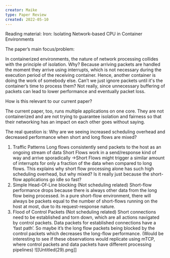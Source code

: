 ```yaml
---
creator: Maike
type: Paper Review
created: 2022-05-10
---
```

Reading material: Iron: Isolating Network-based CPU in Container Environments

The paper’s main focus/problem:

In containerized environments, the nature of network processing collides with the principle of isolation. Why? Because arriving packets are handled the moment they arrive using interrupts, which is not necessary during the execution period of the receiving container. Hence, another container is doing the work of somebody else. Can’t we just ignore packets until it's the container’s time to process them? Not really, since unnecessary buffering of packets can lead to lower performance and eventually packet loss.

How is this relevant to our current paper?

The current paper, too, runs multiple applications on one core. They are not containerized and are not trying to guarantee isolation and fairness so that their networking has an impact on each other goes without saying.

The real question is: Why are we seeing increased scheduling overhead and decreased performance when short and long flows are mixed?

1. Traffic Patterns Long flows consistently send packets to the host as an ongoing stream of data Short Flows work in a send/response kind of way and arrive sporadically →Short Flows might trigger a similar amount of interrupts for only a fraction of the data when compared to long flows. This explains why short flow processing alone has such high scheduling overhead, but why mixed? Is it really just because the short-flow applications go idle so fast?
2. Simple Head-Of-Line blocking (Not scheduling related) Short-flow performance drops because there is always other data from the long flow being processed. In a pure short-flow environment, there will always be packets equal to the number of short-flows running on the host at most, due to its request-response nature.
3. Flood of Control Packets (Not scheduling related) Short connections need to be established and torn down, which are all actions navigated by control packets. Data packets for established connections have a ‘fast path’. So maybe it’s the long flow packets being blocked by the control packets which decreases the long-flow performance. (Would be interesting to see if these observations would replicate using mTCP, where control packets and data packets have different processing pipelines)
![[Untitled(29).png]]    

